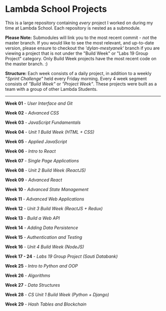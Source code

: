 # Lambda School Projects

This is a large repository containing *every* project I worked on during my time at Lambda School. Each repository is nested as a submodule. 

**Please Note:** Submodules will link you to the most recent commit - *not* the master branch. If you would like to see the most relevant, and up-to-date version, please ensure to checkout the *'dylan-mestyanek'* branch if you are viewing a project that is not under the "Build Week" or "Labs 19 Group Project" category. Only Build Week projects have the most recent code on the master branch. :)

**Structure:** Each week consists of a daily project, in addition to a weekly *"Sprint Challenge"* held every Friday morning. Every 4 week segment consists of *"Build Week"* or *"Project Week"*. These projects were built as a team with a group of other Lambda Students. 

<hr />

**Week 01** - *User Interface and Git*

**Week 02** - *Advanced CSS*

**Week 03** - *JavaScript Fundamentals*

**Week 04** - *Unit 1 Build Week (HTML + CSS)*

**Week 05** - *Applied JavaScript*

**Week 06** - *Intro to React*

**Week 07** - *Single Page Applications*

**Week 08** - *Unit 2 Build Week (ReactJS)*

**Week 09** - *Advanced React*

**Week 10** - *Advanced State Management*

**Week 11** - *Advanced Web Applications*

**Week 12** - *Unit 3 Build Week (ReactJS + Redux)*

**Week 13** - *Build a Web API*

**Week 14** - *Adding Data Persistence*

**Week 15** - *Authentication and Testing*

**Week 16** - *Unit 4 Build Week (NodeJS)*

**Week 17 - 24** - *Labs 19 Group Project (Sauti Databank)*

**Week 25** - *Intro to Python and OOP*

**Week 26** - *Algorithms*

**Week 27** - *Data Structures*

**Week 28** - *CS Unit 1 Build Week (Python + Django)*

**Week 29** - *Hash Tables and Blockchain*
